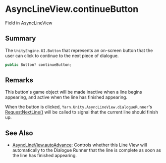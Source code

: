# AsyncLineView.continueButton

Field in [AsyncLineView](/docs/api/csharp/yarn.unity.asynclineview.md)

## Summary


The  <code>UnityEngine.UI.Button</code>  that represents an on-screen button that
the user can click to continue to the next piece of dialogue.


```csharp
public Button? continueButton;
```

## Remarks

<p>This button's game object will be made inactive when a line
begins appearing, and active when the line has finished
appearing.</p> <p>When the button is clicked, <code>Yarn.Unity.AsyncLineView.dialogueRunner</code>'s
<a href="yarn.unity.dialoguerunner.requestnextline.md">RequestNextLine()</a> will be called to
signal that the current line should finish up.</p>

## See Also

* [AsyncLineView.autoAdvance](/docs/api/csharp/yarn.unity.asynclineview.autoadvance.md): Controls whether this Line View will automatically to the Dialogue Runner that the line is complete as soon as the line has finished appearing.

